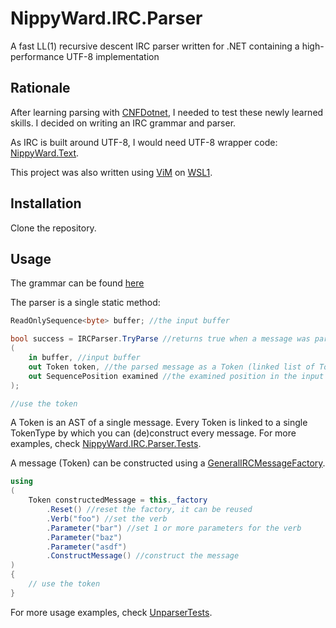 # NippyWard.IRC.Parser
A fast LL(1) recursive descent IRC parser written for .NET containing a high-performance UTF-8 implementation 

## Rationale
After learning parsing with [CNFDotnet](https://github.com/sebaFlame/CNFDotnet), I needed to test these newly learned skills. I decided on writing an IRC grammar and parser.

As IRC is built around UTF-8, I would need UTF-8 wrapper code: [NippyWard.Text](deps/NippyWard.Text).

This project was also written using [ViM](https://github.com/vim/vim) on [WSL1](https://docs.microsoft.com/en-us/windows/wsl/install).

## Installation
Clone the repository.

## Usage
The grammar can be found [here](data/ll1_irc_grammar.txt)

The parser is a single static method:
```C#
ReadOnlySequence<byte> buffer; //the input buffer

bool success = IRCParser.TryParse //returns true when a message was parsed
(
    in buffer, //input buffer
    out Token token, //the parsed message as a Token (linked list of Tokens) if success
    out SequencePosition examined //the examined position in the input buffer
);

//use the token
```
A Token is an AST of a single message. Every Token is linked to a single TokenType by which you can (de)construct every message.
For more examples, check [NippyWard.IRC.Parser.Tests](test/NippyWard.IRC.Parser.Tests).

A message (Token) can be constructed using a [GeneralIRCMessageFactory](src/NippyWard.IRC.Parser/GeneralIRCMessageFactory.cs).
```C#
using
(
    Token constructedMessage = this._factory
        .Reset() //reset the factory, it can be reused
        .Verb("foo") //set the verb
        .Parameter("bar") //set 1 or more parameters for the verb
        .Parameter("baz")
        .Parameter("asdf")
        .ConstructMessage() //construct the message
)
{
    // use the token
}
```
For more usage examples, check [UnparserTests](test/NippyWard.IRC.Parser.Tests/UnparserTests.cs).